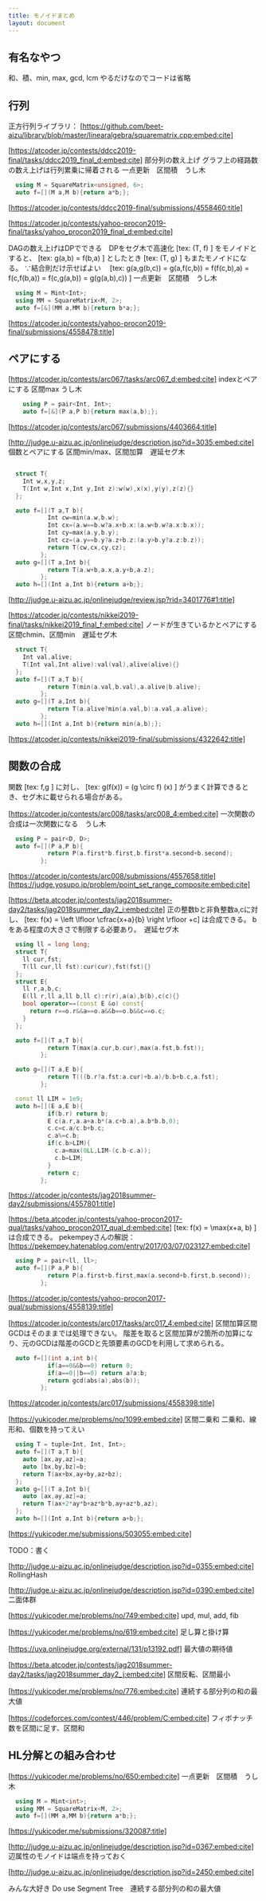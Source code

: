 ```yaml
---
title: モノイドまとめ
layout: document
---
```


## 有名なやつ
和、積、min, max, gcd, lcm
やるだけなのでコードは省略

## 行列
正方行列ライブラリ：
[https://github.com/beet-aizu/library/blob/master/linearalgebra/squarematrix.cpp:embed:cite]


[https://atcoder.jp/contests/ddcc2019-final/tasks/ddcc2019_final_d:embed:cite]
部分列の数え上げ
グラフ上の経路数の数え上げは行列累乗に帰着される
一点更新　区間積　うし木
```cpp
  using M = SquareMatrix<unsigned, 6>;
  auto f=[](M a,M b){return a*b;};
```
[https://atcoder.jp/contests/ddcc2019-final/submissions/4558460:title]



[https://atcoder.jp/contests/yahoo-procon2019-final/tasks/yahoo_procon2019_final_d:embed:cite]

DAGの数え上げはDPでできる　DPをセグ木で高速化
 [tex: (T, f) ] をモノイドとすると、 [tex: g(a,b) = f(b,a) ] としたとき [tex: (T, g) ] もまたモノイドになる。
∵結合則だけ示せばよい　 [tex: g(a,g(b,c)) = g(a,f(c,b)) = f(f(c,b),a) = f(c,f(b,a)) = f(c,g(a,b)) = g(g(a,b),c)) ]
一点更新　区間積　うし木
```cpp
  using M = Mint<Int>;
  using MM = SquareMatrix<M, 2>;
  auto f=[&](MM a,MM b){return b*a;};
```
[https://atcoder.jp/contests/yahoo-procon2019-final/submissions/4558478:title]


## ペアにする
[https://atcoder.jp/contests/arc067/tasks/arc067_d:embed:cite]
indexとペアにする
区間max うし木
```cpp
    using P = pair<Int, Int>;
    auto f=[&](P a,P b){return max(a,b);};
```
[https://atcoder.jp/contests/arc067/submissions/4403664:title]



[http://judge.u-aizu.ac.jp/onlinejudge/description.jsp?id=3035:embed:cite]
個数とペアにする
区間min/max、区間加算　遅延セグ木
```cpp

  struct T{
    Int w,x,y,z;
    T(Int w,Int x,Int y,Int z):w(w),x(x),y(y),z(z){}
  };

  auto f=[](T a,T b){
           Int cw=min(a.w,b.w);
           Int cx=(a.w==b.w?a.x+b.x:(a.w<b.w?a.x:b.x));
           Int cy=max(a.y,b.y);
           Int cz=(a.y==b.y?a.z+b.z:(a.y>b.y?a.z:b.z));
           return T(cw,cx,cy,cz);
         };
  auto g=[](T a,Int b){
           return T(a.w+b,a.x,a.y+b,a.z);
         };
  auto h=[](Int a,Int b){return a+b;};
```
[http://judge.u-aizu.ac.jp/onlinejudge/review.jsp?rid=3401776#1:title]



[https://atcoder.jp/contests/nikkei2019-final/tasks/nikkei2019_final_f:embed:cite]
ノードが生きているかとペアにする
区間chmin、区間min　遅延セグ木
```cpp
  struct T{
    Int val,alive;
    T(Int val,Int alive):val(val),alive(alive){}
  };
  auto f=[](T a,T b){
           return T(min(a.val,b.val),a.alive|b.alive);
         };
  auto g=[](T a,Int b){
           return T(a.alive?min(a.val,b):a.val,a.alive);
         };
  auto h=[](Int a,Int b){return min(a,b);};
```
[https://atcoder.jp/contests/nikkei2019-final/submissions/4322642:title]




## 関数の合成
関数 [tex: f,g ] に対し、 [tex: g(f(x)) = (g \circ f) (x) ]  がうまく計算できるとき、セグ木に載せられる場合がある。

[https://atcoder.jp/contests/arc008/tasks/arc008_4:embed:cite]
一次関数の合成は一次関数になる　うし木
```cpp
  using P = pair<D, D>;
  auto f=[](P a,P b){
           return P(a.first*b.first,b.first*a.second+b.second);
         };
```
[https://atcoder.jp/contests/arc008/submissions/4557658:title]
[https://judge.yosupo.jp/problem/point_set_range_composite:embed:cite]



[https://beta.atcoder.jp/contests/jag2018summer-day2/tasks/jag2018summer_day2_i:embed:cite]
正の整数bと非負整数a,cに対し、 [tex: f(x) = \left \lfloor \cfrac{x+a}{b} \right \rfloor +c]  は合成できる。
bをある程度の大きさで制限する必要あり。　遅延セグ木
```cpp
  using ll = long long;
  struct T{
    ll cur,fst;
    T(ll cur,ll fst):cur(cur),fst(fst){}
  };
  struct E{
    ll r,a,b,c;
    E(ll r,ll a,ll b,ll c):r(r),a(a),b(b),c(c){}
    bool operator==(const E &o) const{
      return r==o.r&&a==o.a&&b==o.b&&c==o.c;
    }
  };

  auto f=[](T a,T b){
           return T(max(a.cur,b.cur),max(a.fst,b.fst));
         };

  auto g=[](T a,E b){
           return T(((b.r?a.fst:a.cur)+b.a)/b.b+b.c,a.fst);
         };

  const ll LIM = 1e9;
  auto h=[](E a,E b){
           if(b.r) return b;
           E c(a.r,a.a+a.b*(a.c+b.a),a.b*b.b,0);
           c.c=c.a/c.b+b.c;
           c.a%=c.b;
           if(c.b>LIM){
             c.a=max(0LL,LIM-(c.b-c.a));
             c.b=LIM;
           }
           return c;
         };
```
[https://atcoder.jp/contests/jag2018summer-day2/submissions/4557801:title]



[https://beta.atcoder.jp/contests/yahoo-procon2017-qual/tasks/yahoo_procon2017_qual_d:embed:cite]
[tex: f(x) = \max(x+a, b) ] は合成できる。
pekempeyさんの解説：
[https://pekempey.hatenablog.com/entry/2017/03/07/023127:embed:cite]
```cpp
  using P = pair<ll, ll>;
  auto f=[](P a,P b){
           return P(a.first+b.first,max(a.second+b.first,b.second));
         };
```
[https://atcoder.jp/contests/yahoo-procon2017-qual/submissions/4558139:title]



[https://atcoder.jp/contests/arc017/tasks/arc017_4:embed:cite]
区間加算区間GCDはそのままでは処理できない。
階差を取ると区間加算が2箇所の加算になり、元のGCDは階差のGCDと先頭要素のGCDを利用して求められる。

```cpp
  auto f=[](int a,int b){
           if(a==0&&b==0) return 0;
           if(a==0||b==0) return a?a:b;
           return gcd(abs(a),abs(b));
         };
```
[https://atcoder.jp/contests/arc017/submissions/4558398:title]


[https://yukicoder.me/problems/no/1099:embed:cite]
区間二乗和
二乗和、線形和、個数を持ってえい
```cpp
  using T = tuple<Int, Int, Int>;
  auto f=[](T a,T b){
    auto [ax,ay,az]=a;
    auto [bx,by,bz]=b;
    return T(ax+bx,ay+by,az+bz);
  };
  auto g=[](T a,Int b){
    auto [ax,ay,az]=a;
    return T(ax+2*ay*b+az*b*b,ay+az*b,az);
  };
  auto h=[](Int a,Int b){return a+b;};
```
[https://yukicoder.me/submissions/503055:embed:cite]


TODO：書く


[http://judge.u-aizu.ac.jp/onlinejudge/description.jsp?id=0355:embed:cite]
RollingHash


[http://judge.u-aizu.ac.jp/onlinejudge/description.jsp?id=0390:embed:cite]
二面体群



[https://yukicoder.me/problems/no/749:embed:cite]
upd, mul, add, fib


[https://yukicoder.me/problems/no/619:embed:cite]
足し算と掛け算




[https://uva.onlinejudge.org/external/131/p13192.pdf]
最大値の期待値




[https://beta.atcoder.jp/contests/jag2018summer-day2/tasks/jag2018summer_day2_j:embed:cite]
区間反転、区間最小





[https://yukicoder.me/problems/no/776:embed:cite]
連続する部分列の和の最大値


[https://codeforces.com/contest/446/problem/C:embed:cite]
フィボナッチ数を区間に足す、区間和


## HL分解との組み合わせ

[https://yukicoder.me/problems/no/650:embed:cite]
一点更新　区間積　うし木
```cpp
  using M = Mint<int>;
  using MM = SquareMatrix<M, 2>;
  auto f=[](MM a,MM b){return a*b;};
```
[https://yukicoder.me/submissions/320087:title]




[http://judge.u-aizu.ac.jp/onlinejudge/description.jsp?id=0367:embed:cite]
辺属性のモノイドは端点を持っておく

[http://judge.u-aizu.ac.jp/onlinejudge/description.jsp?id=2450:embed:cite]

みんな大好き Do use Segment Tree　連続する部分列の和の最大値
